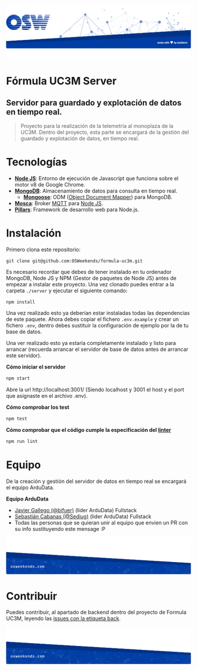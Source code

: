 ![header](.osweekends/img/OSW-project-GitHub-template-header.jpg)

# Fórmula UC3M Server
## Servidor para guardado y explotación de datos en tiempo real.

> Proyecto para la realización de la telemetría al monoplaza de la UC3M. Dentro del proyecto, esta parte se encargará de la gestión del guardado y explotación de datos, en tiempo real.

# Tecnologías

- [**Node JS**](https://nodejs.org/en/): Entorno de ejecución de Javascript que funciona sobre el motor v8 de Google Chrome.
- [**MongoDB**](https://www.mongodb.com/es): Almacenamiento de datos para consulta en tiempo real.
    * [**Mongoose**](http://mongoosejs.com/): ODM ([Object Document Mapper](https://stackoverflow.com/questions/12261866/what-is-the-difference-between-an-orm-and-an-odm)) para MongoDB.
- [**Mosca**](https://github.com/mcollina/mosca/wiki): Broker [MQTT](https://geekytheory.com/que-es-mqtt) para [Node JS](https://nodejs.org/en/).
- [**Pillars**](http://pillarsjs.com/): Framework de desarrollo web para Node.js.

# Instalación

Primero clona este repositorio:

```shell
git clone git@github.com:OSWeekends/formula-uc3m.git
```

Es necesario recordar que debes de tener instalado en tu ordenador MongoDB, Node JS y NPM (Gestor de paquetes de Node JS) antes de empezar a instalar este proyecto.
Una vez clonado puedes entrar a la carpeta `./server` y ejecutar el siguiente comando:

```shell
npm install
```

Una vez realizado esto ya deberían estar instaladas todas las dependencias de este paquete. Ahora debes copiar el fichero `.env.example` y crear un fichero `.env`, dentro debes sustituir la configuración de ejemplo por la de tu base de datos.

Una ver realizado esto ya estaría completamente instalado y listo para arrancar (recuerda arrancar el servidor de base de datos antes de arrancar este servidor).

**Cómo iniciar el servidor**

```sh
npm start
```
Abre la url http://localhost:3001/ (Siendo localhost y 3001 el host y el port que asignaste en el archivo .env).

**Cómo comprobar los test**

```sh
npm test
```

**Cómo comprobar que el código cumple la especificación del [linter](https://eslint.org/docs/about/)**

```sh
npm run lint
```

# Equipo

De la creación y gestión del servidor de datos en tiempo real se encargará el equipo ArduData.

**Equipo ArduData**
- [Javier Gallego (@bifuer)](https://github.com/bifuer) (lider ArduData) Fullstack
- [Sebastián Cabanas (@Sediug)](https://github.com/Sediug) (lider ArduData) Fullstack
- Todas las personas que se quieran unir al equipo que envien un PR con su info sustituyendo este mensage :P

![footer](.osweekends/img/OSW-project-GitHub-template-footer.jpg)

# Contribuir
Puedes contribuir, al apartado de backend dentro del proyecto de Formula UC3M, leyendo las [issues con la etiqueta back](https://github.com/OSWeekends/formula-uc3m/issues?q=is%3Aopen+is%3Aissue+label%3ABack).


![footer](.osweekends/img/OSW-project-GitHub-template-footer.jpg)
